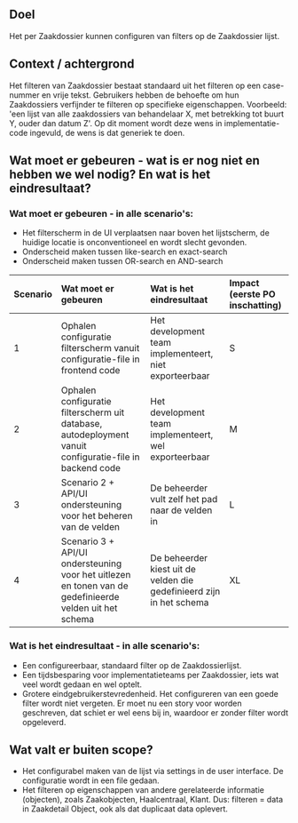 ## Doel

Het per Zaakdossier kunnen configuren van filters op de Zaakdossier lijst. 

## Context / achtergrond

Het filteren van Zaakdossier bestaat standaard uit het filteren op een case-nummer en vrije tekst. Gebruikers hebben de behoefte om hun Zaakdossiers verfijnder te filteren op specifieke eigenschappen. Voorbeeld: 'een lijst van alle zaakdossiers van behandelaar X, met betrekking tot buurt Y, ouder dan datum Z'. Op dit moment wordt deze wens in implementatie-code ingevuld, de wens is dat generiek te doen. 

## Wat moet er gebeuren - wat is er nog niet en hebben we wel nodig? En wat is het eindresultaat?

### Wat moet er gebeuren - in alle scenario's:
- Het filterscherm in de UI verplaatsen naar boven het lijstscherm, de huidige locatie is onconventioneel en wordt slecht gevonden. 
- Onderscheid maken tussen like-search en exact-search
- Onderscheid maken tussen OR-search en AND-search

| Scenario      | Wat moet er gebeuren | Wat is het eindresultaat | Impact (eerste PO inschatting) |
| :--           | :-----------         | :----------- | :-- |
| 1             | Ophalen configuratie filterscherm vanuit configuratie-file in frontend code | Het development team implementeert, niet exporteerbaar | S |
| 2             | Ophalen configuratie filterscherm uit database, autodeployment vanuit configuratie-file in backend code | Het development team implementeert, wel exporteerbaar | M |
| 3             | Scenario 2 + API/UI ondersteuning voor het beheren van de velden | De beheerder vult zelf het pad naar de velden in | L |
| 4             | Scenario 3 + API/UI ondersteuning voor het uitlezen en tonen van de gedefinieerde velden uit het schema | De beheerder kiest uit de velden die gedefinieerd zijn in het schema | XL |

### Wat is het eindresultaat - in alle scenario's:
- Een configureerbaar, standaard filter op de Zaakdossierlijst. 
- Een tijdsbesparing voor implementatieteams per Zaakdossier, iets wat veel wordt gedaan en wel optelt. 
- Grotere eindgebruikerstevredenheid. Het configureren van een goede filter wordt niet vergeten. Er moet nu een story voor worden geschreven, dat schiet er wel eens bij in, waardoor er zonder filter wordt opgeleverd. 

## Wat valt er buiten scope?

- Het configurabel maken van de lijst via settings in de user interface. De configuratie wordt in een file gedaan. 
- Het filteren op eigenschappen van andere gerelateerde informatie (objecten), zoals Zaakobjecten, Haalcentraal, Klant. Dus: filteren = data in Zaakdetail Object, ook als dat duplicaat data oplevert. 
